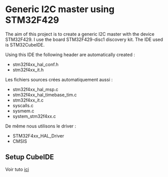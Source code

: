 # Generic I2C master using STM32F429

The aim of this project is to create a generic I2C master with the device STM32F429. I use the board STM32F429-disc1 discovery kit. 
The IDE used is STM32CubeIDE.

Using this IDE the following header are automatically created :
  - stm32f4xx_hal_conf.h
  - stm32f4xx_it.h

Les fichiers sources crées automatiquement aussi :
  - stm32f4xx_hal_msp.c
  - stm32f4xx_hal_timebase_tim.c
  - stm32f4xx_it.c
  - syscalls.c
  - sysmem.c
  - system_stm32f4xx.c

De même nous utilisons le driver :
  - STM32F4xx_HAL_Driver
  - CMSIS

## Setup CubeIDE

Voir tuto [ici](docs/STM32CubeIDE_tuto.md)
